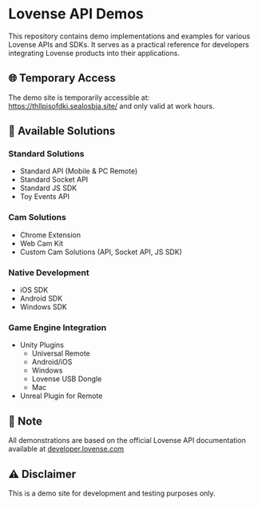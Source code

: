 # Lovense API Demos

This repository contains demo implementations and examples for various Lovense APIs and SDKs. It serves as a practical reference for developers integrating Lovense products into their applications.

## 🌐 Temporary Access

The demo site is temporarily accessible at:
https://thllpisofdki.sealosbja.site/ and only valid at work hours.

## 🚀 Available Solutions

### Standard Solutions
- Standard API (Mobile & PC Remote)
- Standard Socket API
- Standard JS SDK
- Toy Events API

### Cam Solutions
- Chrome Extension
- Web Cam Kit
- Custom Cam Solutions (API, Socket API, JS SDK)

### Native Development
- iOS SDK
- Android SDK
- Windows SDK

### Game Engine Integration
- Unity Plugins
  - Universal Remote
  - Android/iOS
  - Windows
  - Lovense USB Dongle
  - Mac
- Unreal Plugin for Remote

## 📝 Note

All demonstrations are based on the official Lovense API documentation available at [developer.lovense.com](https://developer.lovense.com)

## ⚠️ Disclaimer

This is a demo site for development and testing purposes only. 